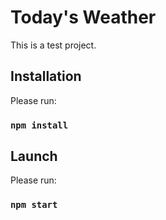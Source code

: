 # Today's Weather

This is a test project.

## Installation

Please run:

### `npm install`

## Launch

Please run:

### `npm start`
